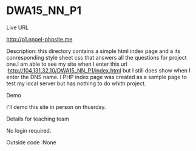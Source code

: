 DWA15_NN_P1
===========
Live URL

http://p1.nnoel-phpsite.me

Description:
this directory contains a simple html index page and a its conresponding style 
sheet css that answers all the questions for project one.I am able to see my site when I enter this url :http://104.131.32.10/DWA15_NN_P1/index.html but I still does show when I enter the DNS name. 
I PHP index page was created as a sample page to test my local server but has nothing to do whith project.

Demo

I'll demo this site in person on thusrday.

Details for teaching team

No login required.


Outside code :None




